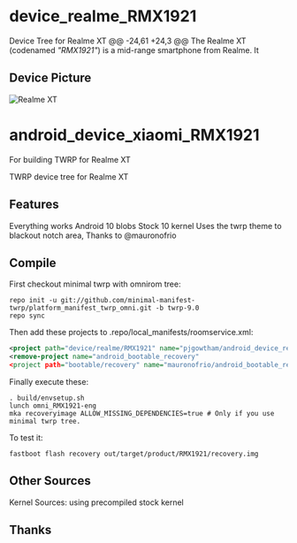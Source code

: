 # device_realme_RMX1921
Device Tree for Realme XT
@@ -24,61 +24,3 @@ The Realme XT (codenamed _"RMX1921"_) is a mid-range smartphone from Realme. It
## Device Picture

![Realme XT](https://fdn2.gsmarena.com/vv/pics/realme/realme-xt.jpg "Realme XT")

# android_device_xiaomi_RMX1921
For building TWRP for Realme XT

TWRP device tree for Realme XT

## Features

Everything works
Android 10 blobs
Stock 10 kernel
Uses the twrp theme to blackout notch area, Thanks to @mauronofrio

## Compile

First checkout minimal twrp with omnirom tree:

```
repo init -u git://github.com/minimal-manifest-twrp/platform_manifest_twrp_omni.git -b twrp-9.0
repo sync
```

Then add these projects to .repo/local_manifests/roomservice.xml:

```xml
<project path="device/realme/RMX1921" name="pjgowtham/android_device_realme_RMX1851" remote="github" revision="android-9.0" />
<remove-project name="android_bootable_recovery"
<project path="bootable/recovery" name="mauronofrio/android_bootable_recovery" remote="github" revision="android-9.0" />
```

Finally execute these:

```
. build/envsetup.sh
lunch omni_RMX1921-eng
mka recoveryimage ALLOW_MISSING_DEPENDENCIES=true # Only if you use minimal twrp tree.
```

To test it:

```
fastboot flash recovery out/target/product/RMX1921/recovery.img
```

## Other Sources

Kernel Sources: using precompiled stock kernel

## Thanks
